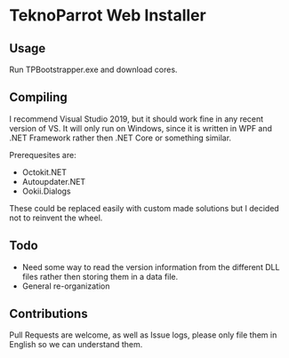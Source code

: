 ﻿# TeknoParrot Web Installer

## Usage
Run TPBootstrapper.exe and download cores.

## Compiling
I recommend Visual Studio 2019, but it should work fine in any recent version of VS. It will only run on Windows, since it is written in WPF and .NET Framework rather then .NET Core or something similar.

Prerequesites are:
- Octokit.NET
- Autoupdater.NET
- Ookii.Dialogs

These could be replaced easily with custom made solutions but I decided not to reinvent the wheel.

## Todo

- Need some way to read the version information from the different DLL files rather then storing them in a data file.
- General re-organization

## Contributions
Pull Requests are welcome, as well as Issue logs, please only file them in English so we can understand them.